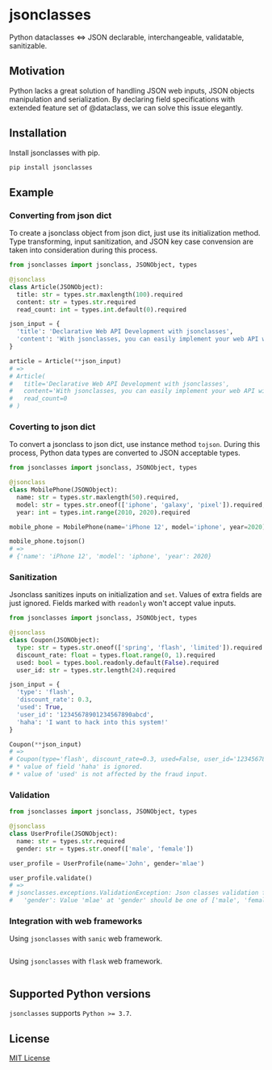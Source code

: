 # jsonclasses

Python dataclasses <=> JSON declarable, interchangeable, validatable, sanitizable.

## Motivation

Python lacks a great solution of handling JSON web inputs, JSON objects
manipulation and serialization. By declaring field specifications with extended
feature set of @dataclass, we can solve this issue elegantly.

## Installation

Install jsonclasses with pip.

```sh
pip install jsonclasses
```

## Example

### Converting from json dict

To create a jsonclass object from json dict, just use its initialization
method. Type transforming, input sanitization, and JSON key case convension are
taken into consideration during this process.

```python
from jsonclasses import jsonclass, JSONObject, types

@jsonclass
class Article(JSONObject):
  title: str = types.str.maxlength(100).required
  content: str = types.str.required
  read_count: int = types.int.default(0).required

json_input = {
  'title': 'Declarative Web API Development with jsonclasses',
  'content': 'With jsonclasses, you can easily implement your web API with declaration style rather than procedural style.'
}

article = Article(**json_input)
# =>
# Article(
#   title='Declarative Web API Development with jsonclasses',
#   content='With jsonclasses, you can easily implement your web API with declaration style rather than procedural style.',
#   read_count=0
# )
```

### Coverting to json dict

To convert a jsonclass to json dict, use instance method `tojson`. During this
process, Python data types are converted to JSON acceptable types.

```python
from jsonclasses import jsonclass, JSONObject, types

@jsonclass
class MobilePhone(JSONObject):
  name: str = types.str.maxlength(50).required,
  model: str = types.str.oneof(['iphone', 'galaxy', 'pixel']).required,
  year: int = types.int.range(2010, 2020).required

mobile_phone = MobilePhone(name='iPhone 12', model='iphone', year=2020)

mobile_phone.tojson()
# =>
# {'name': 'iPhone 12', 'model': 'iphone', 'year': 2020}
```

### Sanitization

Jsonclass sanitizes inputs on initialization and `set`. Values of extra fields
are just ignored. Fields marked with `readonly` won't accept value inputs.

```python
from jsonclasses import jsonclass, JSONObject, types

@jsonclass
class Coupon(JSONObject):
  type: str = types.str.oneof(['spring', 'flash', 'limited']).required
  discount_rate: float = types.float.range(0, 1).required
  used: bool = types.bool.readonly.default(False).required
  user_id: str = types.str.length(24).required

json_input = {
  'type': 'flash',
  'discount_rate': 0.3,
  'used': True,
  'user_id': '12345678901234567890abcd',
  'haha': 'I want to hack into this system!'
}

Coupon(**json_input)
# =>
# Coupon(type='flash', discount_rate=0.3, used=False, user_id='12345678901234567890abcd')
# * value of field 'haha' is ignored.
# * value of 'used' is not affected by the fraud input.
```

### Validation

```python
from jsonclasses import jsonclass, JSONObject, types

@jsonclass
class UserProfile(JSONObject):
  name: str = types.str.required
  gender: str = types.str.oneof(['male', 'female'])

user_profile = UserProfile(name='John', gender='mlae')

user_profile.validate()
# =>
# jsonclasses.exceptions.ValidationException: Json classes validation failed:
#   'gender': Value 'mlae' at 'gender' should be one of ['male', 'female'].
```

### Integration with web frameworks

Using `jsonclasses` with `sanic` web framework.

```python

```

Using `jsonclasses` with `flask` web framework.

```python

```

## Supported Python versions

`jsonclasses` supports `Python >= 3.7`.

## License

[MIT License](https://github.com/WiosoftCrafts/jsonclasses/blob/master/LICENSE)
